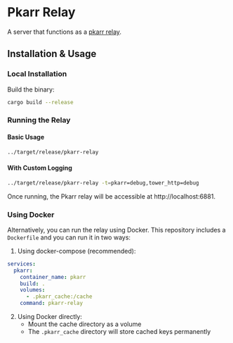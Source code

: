 # Pkarr Relay

A server that functions as a [pkarr relay](https://pkarr.org/relays).

## Installation & Usage

### Local Installation

Build the binary:
```bash
cargo build --release
```

### Running the Relay

#### Basic Usage
```bash
../target/release/pkarr-relay
```

#### With Custom Logging
```bash
../target/release/pkarr-relay -t=pkarr=debug,tower_http=debug
```

Once running, the Pkarr relay will be accessible at http://localhost:6881.

### Using Docker

Alternatively, you can run the relay using Docker. This repository includes a `Dockerfile` and you can run it in two ways:

1. Using docker-compose (recommended):
```yaml
services:
  pkarr:
    container_name: pkarr
    build: .
    volumes: 
      - .pkarr_cache:/cache
    command: pkarr-relay
```

2. Using Docker directly:
   - Mount the cache directory as a volume
   - The `.pkarr_cache` directory will store cached keys permanently
